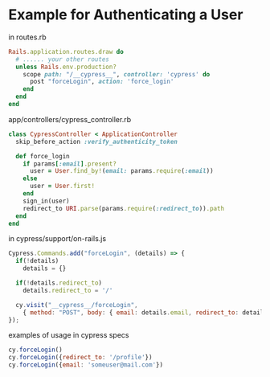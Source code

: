 # Example for Authenticating a User

in routes.rb
```rb
Rails.application.routes.draw do
  # ...... your other routes
  unless Rails.env.production?
    scope path: "/__cypress__", controller: 'cypress' do
      post "forceLogin", action: 'force_login'
    end
  end
end
```

app/controllers/cypress_controller.rb
```rb
class CypressController < ApplicationController
  skip_before_action :verify_authenticity_token

  def force_login
    if params[:email].present?
      user = User.find_by!(email: params.require(:email))
    else
      user = User.first!
    end
    sign_in(user)
    redirect_to URI.parse(params.require(:redirect_to)).path
  end
end
```

in cypress/support/on-rails.js
```js
Cypress.Commands.add("forceLogin", (details) => {
  if(!details)
    details = {}

  if(!details.redirect_to)
    details.redirect_to = '/'

  cy.visit("__cypress__/forceLogin",
    { method: "POST", body: { email: details.email, redirect_to: details.path }  })
});
```

examples of usage in cypress specs
```js
cy.forceLogin()
cy.forceLogin({redirect_to: '/profile'})
cy.forceLogin({email: 'someuser@mail.com'})
```
